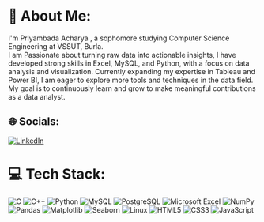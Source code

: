 # 💫 About Me:
I'm Priyambada Acharya , a sophomore studying Computer Science Engineering at VSSUT, Burla.<br>
I am Passionate about turning raw data into actionable insights, I have developed strong skills in Excel, MySQL, and Python, with a focus on data analysis and visualization. Currently expanding my expertise in Tableau and Power BI, I am eager to explore more tools and techniques in the data field. My goal is to continuously learn and grow to make meaningful contributions as a data analyst.<br>


## 🌐 Socials:
[![LinkedIn](https://img.shields.io/badge/LinkedIn-%230077B5.svg?logo=linkedin&logoColor=white)](https://linkedin.com/in/priyambada-acharya-0b8a38269) 


# 💻 Tech Stack:
![C](https://img.shields.io/badge/c-%2300599C.svg?style=plastic&logo=c&logoColor=white)
![C++](https://img.shields.io/badge/c++-%2300599C.svg?style=plastic&logo=c%2B%2B&logoColor=white)
![Python](https://img.shields.io/badge/python-3670A0?style=plastic&logo=python&logoColor=ffdd54)
![MySQL](https://img.shields.io/badge/MySQL-%2300f.svg?style=plastic&logo=mysql&logoColor=white)
![PostgreSQL](https://img.shields.io/badge/PostgreSQL-%23316192.svg?style=plastic&logo=postgresql&logoColor=white)
![Microsoft Excel](https://img.shields.io/badge/Microsoft%20Excel-217346?style=plastic&logo=microsoft-excel&logoColor=white)
![NumPy](https://img.shields.io/badge/NumPy-%23013243.svg?style=plastic&logo=numpy&logoColor=white)
![Pandas](https://img.shields.io/badge/Pandas-%23150458.svg?style=plastic&logo=pandas&logoColor=white)
![Matplotlib](https://img.shields.io/badge/Matplotlib-%23ffffff.svg?style=plastic&logo=matplotlib&logoColor=black)
![Seaborn](https://img.shields.io/badge/Seaborn-%23494F5A.svg?style=plastic&logoColor=white)
![Linux](https://img.shields.io/badge/Linux-FCC624?style=plastic&logo=linux&logoColor=black)
![HTML5](https://img.shields.io/badge/html5-%23E34F26.svg?style=plastic&logo=html5&logoColor=white)
![CSS3](https://img.shields.io/badge/css3-%231572B6.svg?style=plastic&logo=css3&logoColor=white)
![JavaScript](https://img.shields.io/badge/javascript-%23323330.svg?style=plastic&logo=javascript&logoColor=%23F7DF1E)

